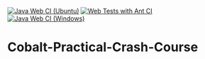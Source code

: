 [![Java Web CI (Ubuntu)](https://github.com/DmitriyZosimov/Cobalt-Practical-Crash-Course/actions/workflows/ant.yml/badge.svg)](https://github.com/DmitriyZosimov/Cobalt-Practical-Crash-Course/actions/workflows/ant.yml) [![Web Tests with Ant CI](https://github.com/DmitriyZosimov/Cobalt-Practical-Crash-Course/actions/workflows/test.yml/badge.svg)](https://github.com/DmitriyZosimov/Cobalt-Practical-Crash-Course/actions/workflows/test.yml) [![Java Web CI (Windows)](https://github.com/DmitriyZosimov/Cobalt-Practical-Crash-Course/actions/workflows/windows-ant.yml/badge.svg)](https://github.com/DmitriyZosimov/Cobalt-Practical-Crash-Course/actions/workflows/windows-ant.yml)
# Cobalt-Practical-Crash-Course
